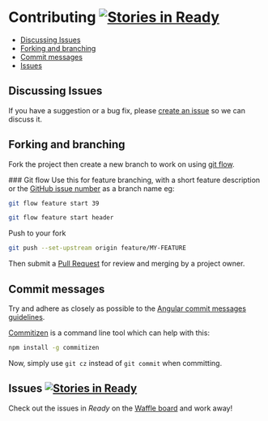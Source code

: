 # Contributing [![Stories in Ready][waffle-image]][waffle-url]

- [Discussing Issues](#discussing-issues)
- [Forking and branching](#forking-and-branching)
- [Commit messages](#commit-messages)
- [Issues](#issues-)

## Discussing Issues
If you have a suggestion or a bug fix, please [create an issue](https://github.com/code-computerlove/slate/issues/new) so we can discuss it.

## Forking and branching
Fork the project then create a new branch to work on using [git flow](http://nvie.com/posts/a-successful-git-branching-model).

### Git flow
Use this for feature branching, with a short feature description or the [GitHub issue number](https://github.com/code-computerlove/slate/issues) as a branch name eg:
```sh
git flow feature start 39
```

```sh
git flow feature start header
```

Push to your fork
```sh
git push --set-upstream origin feature/MY-FEATURE
```

Then submit a [Pull Request](https://github.com/code-computerlove/slate/compare) for review and merging by a project owner.

## Commit messages
Try and adhere as closely as possible to the [Angular commit messages guidelines](https://github.com/angular/angular.js/blob/master/CONTRIBUTING.md#-git-commit-guidelines).

[Commitizen](https://github.com/commitizen/cz-cli) is a command line tool which can help with this:
```sh
npm install -g commitizen
```
Now, simply use `git cz` instead of `git commit` when committing.

## Issues [![Stories in Ready][waffle-image]][waffle-url]
Check out the issues in _Ready_ on the [Waffle board](https://waffle.io/code-computerlove/slate) and work away!

[waffle-url]: https://waffle.io/code-computerlove/slate
[waffle-image]: https://badge.waffle.io/code-computerlove/slate.svg?label=ready&title=Ready

